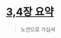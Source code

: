 # [3,4장 요약](https://confirmed-textbook-87e.notion.site/1-3-4-ee9da8edd24a47529b1aca6447dba90a)
> 노션으로 가십셔
